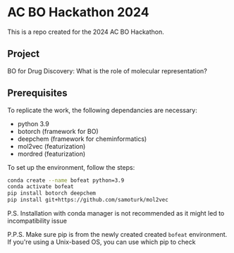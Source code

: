 # AC BO Hackathon 2024
This is a repo created for the 2024 AC BO Hackathon.

## Project
BO for Drug Discovery: What is the role of molecular representation?

## Prerequisites
To replicate the work, the following dependancies are necessary:
- python 3.9
- botorch (framework for BO)
- deepchem (framework for cheminformatics)
- mol2vec (featurization)
- mordred (featurization)

To set up the environment, follow the steps:
```bash
conda create --name bofeat python=3.9
conda activate bofeat
pip install botorch deepchem
pip install git+https://github.com/samoturk/mol2vec
```
P.S. Installation with conda manager is not recommended as it might led to incompatibility issue

P.P.S. Make sure pip is from the newly created created `bofeat` environment. If you're using a Unix-based OS, you can use which pip to check